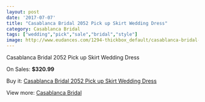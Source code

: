 ```yaml
---
layout: post
date: '2017-07-07'
title: "Casablanca Bridal 2052 Pick up Skirt Wedding Dress"
category: Casablanca Bridal
tags: ["wedding","pick","sale","bridal","style"]
image: http://www.eudances.com/1294-thickbox_default/casablanca-bridal-2052-pick-up-skirt-wedding-dress.jpg
---
```

Casablanca Bridal 2052 Pick up Skirt Wedding Dress

On Sales: **$320.99**
<a href="https://www.eudances.com/en/casablanca-bridal/458-casablanca-bridal-2052-pick-up-skirt-wedding-dress.html"><amp-img layout="responsive" width="600" height="600" src="//www.eudances.com/1294-thickbox_default/casablanca-bridal-2052-pick-up-skirt-wedding-dress.jpg" alt="Casablanca Bridal 2052 Pick up Skirt Wedding Dress 0" /></a>
<a href="https://www.eudances.com/en/casablanca-bridal/458-casablanca-bridal-2052-pick-up-skirt-wedding-dress.html"><amp-img layout="responsive" width="600" height="600" src="//www.eudances.com/1296-thickbox_default/casablanca-bridal-2052-pick-up-skirt-wedding-dress.jpg" alt="Casablanca Bridal 2052 Pick up Skirt Wedding Dress 1" /></a>
<a href="https://www.eudances.com/en/casablanca-bridal/458-casablanca-bridal-2052-pick-up-skirt-wedding-dress.html"><amp-img layout="responsive" width="600" height="600" src="//www.eudances.com/1295-thickbox_default/casablanca-bridal-2052-pick-up-skirt-wedding-dress.jpg" alt="Casablanca Bridal 2052 Pick up Skirt Wedding Dress 2" /></a>

Buy it: [Casablanca Bridal 2052 Pick up Skirt Wedding Dress](https://www.eudances.com/en/casablanca-bridal/458-casablanca-bridal-2052-pick-up-skirt-wedding-dress.html "Casablanca Bridal 2052 Pick up Skirt Wedding Dress")

View more: [Casablanca Bridal](https://www.eudances.com/en/4-casablanca-bridal "Casablanca Bridal")